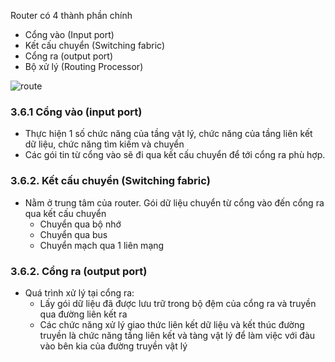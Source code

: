 Router có 4 thành phần chính
- Cổng vào (Input port)
- Kết cấu chuyển (Switching fabric)
- Cổng ra (output port)
- Bộ xử lý (Routing Processor)

![route](https://f46-zpg.zdn.vn/8210237978466830438/430df4559bae50f009bf.jpg)

### 3.6.1 Cổng vào (input port)
- Thực hiện 1 số chức năng của tầng vật lý, chức năng của tầng liên kết dữ liệu, chức năng tìm kiếm và chuyển
- Các gói tin từ cổng vào sẽ đi qua kết cấu chuyển để tới cổng ra phù hợp.

### 3.6.2. Kết cấu chuyển (Switching fabric)
- Nằm ở trung tâm của router. Gói dữ liệu chuyển từ cổng vào đến cổng ra qua kết cấu chuyển 
  - Chuyển qua bộ nhớ
  - Chuyển qua bus
  - Chuyển mạch qua 1 liên mạng

### 3.6.2. Cổng ra (output port)
- Quá trình xử lý tại cổng ra:
  - Lấy gói dữ liệu đã được lưu trữ trong bộ đệm của cổng ra và truyền qua đường liên kết ra
  - Các chức năng xử lý giao thức liên kết dữ liệu và kết thúc đường truyền là chức năng tầng liên kết và tàng vật lý để làm việc với đàu vào bên kia của đường truyền vật lý
  